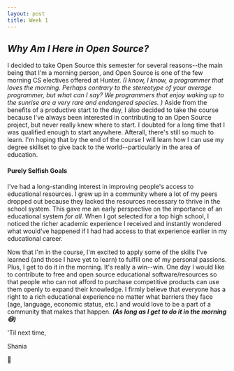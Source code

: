 ```yaml
---
layout: post
title: Week 1
---
```


## *Why Am I Here in Open Source?*

I decided to take Open Source this semester for several reasons--the main being that I'm a morning person, and Open Source is one of the few morning CS electives offered at Hunter. *(I know, I know, a programmer that loves the morning. Perhaps contrary to the stereotype of your average programmer, but what can I say? We programmers that enjoy waking up to the sunrise are a very rare and endangered species. )* Aside from the benefits of a productive start to the day, I also decided to take the course because I've always been interested in contributing to an Open Source project, but never really knew where to start. I doubted for a long time that I was qualified enough to start anywhere. Afterall, there's still so much to learn. I'm hoping that by the end of the course I will learn how I can use my degree skillset to give back to the world--particularly in the area of education. 

#### Purely Selfish Goals

I've had a long-standing interest in improving people's access to educational resources. I grew up in a community where a lot of my peers dropped out because they lacked the resources necessary to thrive in the school system.  This gave me an early perspective on the importance of an educational system *for all*. When I got selected for a top high school, I noticed the richer academic experience I received and instantly wondered what would've happened if I had had access to that experience earlier in my educational career.   

Now that I'm in the course, I'm excited to apply some of the skills I've learned (and those I have yet to learn) to fulfill one of my personal passions. Plus, I get to do it in the morning. It's really a win--win. One day I would like to contribute to free and open source educational software/resources so that people who can not afford to purchase competitive products can use them openly to expand their knowledge. I firmly believe that everyone has a right to a rich educational experience no matter what barriers they face (age, language, economic status, etc.) and would love to be a part of a community that makes that happen. <b>*(As long as I get to do it in the morning :smile:)*</b>

'Til next time,

 Shania
 
 :mushroom:
